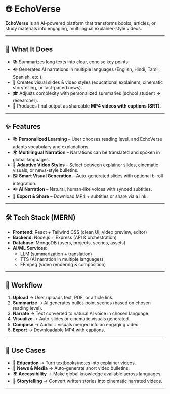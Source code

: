 # 🌐 EchoVerse

**EchoVerse** is an AI-powered platform that transforms books, articles, or study materials into engaging, multilingual explainer-style videos.  

---

## 🚀 What It Does
- 📚 Summarizes long texts into clear, concise key points.  
- 🔊 Generates AI narrations in multiple languages (English, Hindi, Tamil, Spanish, etc.).  
- 🎥 Creates visual slides & video styles (educational explainers, cinematic storytelling, or fast-paced news).  
- 🎓 Adjusts complexity with personalized summaries (school student → researcher).  
- 💾 Produces final output as shareable **MP4 videos with captions (SRT)**.  

---

## ✨ Features
- 📚 **Personalized Learning** – User chooses reading level, and EchoVerse adapts vocabulary and explanations.  
- 🌍 **Multilingual Narration** – Narrations can be translated and spoken in global languages.  
- 🎥 **Adaptive Video Styles** – Select between explainer slides, cinematic visuals, or news-style bulletins.  
- 🖼 **Smart Visual Generation** – Auto-generated slides with optional b-roll integration.  
- 🔊 **AI Narration** – Natural, human-like voices with synced subtitles.  
- 💾 **Export & Share** – Download MP4 + subtitles or share via a link.  

---

## 🛠️ Tech Stack (MERN)
- **Frontend**: React + Tailwind CSS (clean UI, video preview, editor)  
- **Backend**: Node.js + Express (API & orchestration)  
- **Database**: MongoDB (users, projects, scenes, assets)  
- **AI/ML Services**:  
  - LLM (summarization + translation)  
  - TTS (AI narration in multiple languages)  
  - FFmpeg (video rendering & composition)  

---

## 🔄 Workflow
1. **Upload** → User uploads text, PDF, or article link.  
2. **Summarize** → AI generates bullet-point scenes (based on chosen reading level).  
3. **Narrate** → Text converted to natural AI voice in chosen language.  
4. **Visualize** → Auto-slides or cinematic visuals generated.  
5. **Compose** → Audio + visuals merged into an engaging video.  
6. **Export** → Downloadable MP4 with captions.  

---

## 🎯 Use Cases
- 📖 **Education** → Turn textbooks/notes into explainer videos.  
- 📰 **News & Media** → Auto-generate short video bulletins.  
- 🌍 **Accessibility** → Make global knowledge available across languages.  
- 📢 **Storytelling** → Convert written stories into cinematic narrated videos.  

---
